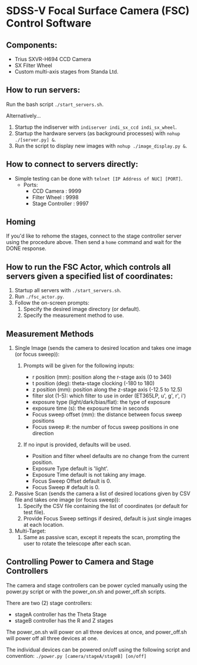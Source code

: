 # SDSS-V Focal Surface Camera (FSC) Control Software

## Components:
- Trius SXVR-H694 CCD Camera
- SX Filter Wheel
- Custom multi-axis stages from Standa Ltd.

## How to run servers:
Run the bash script ```./start_servers.sh```.

Alternatively...
1. Startup the indiserver with ```indiserver indi_sx_ccd indi_sx_wheel```.
2. Startup the hardware servers (as background processes) with ```nohup ./[server.py] &```.
3. Run the script to display new images with ```nohup ./image_display.py &```.

## How to connect to servers directly:
- Simple testing can be done with ```telnet [IP Address of NUC] [PORT]```.
  - Ports:
    - CCD Camera : 9999
    - Filter Wheel : 9998
    - Stage Controller : 9997

## Homing
If you'd like to rehome the stages, connect to the stage controller server using the procedure above.
Then send a ```home``` command and wait for the DONE response.

## How to run the FSC Actor, which controls all servers given a specified list of coordinates:
1. Startup all servers with ```./start_servers.sh```.
2. Run ```./fsc_actor.py```.
3. Follow the on-screen prompts:
   1. Specify the desired image directory (or default).
   2. Specify the measurement method to use.

## Measurement Methods
1. Single Image (sends the camera to desired location and takes one image (or focus sweep)):
   1. Prompts will be given for the following inputs:
      - r position (mm): position along the r-stage axis (0 to 340)
      - t position (deg): theta-stage clocking (-180 to 180)
      - z position (mm): position along the z-stage axis (-12.5 to 12.5)
      - filter slot (1-5): which filter to use in order (ET365LP, u', g', r', i')
      - exposure type (light/dark/bias/flat): the type of exposure
      - exposure time (s): the exposure time in seconds
      - Focus sweep offset (mm): the distance between focus sweep positions
      - Focus sweep #: the number of focus sweep positions in one direction

   2. If no input is provided, defaults will be used. 
      - Position and filter wheel defaults are no change from the current position.
      - Exposure Type default is 'light'. 
      - Exposure Time default is not taking any image.
      - Focus Sweep Offset default is 0.
      - Focus Sweep # default is 0.
2. Passive Scan (sends the camera a list of desired locations given by CSV file and takes one image (or focus sweep)):  
   1. Specify the CSV file containing the list of coordinates (or default for test file).
   2. Provide Focus Sweep settings if desired, default is just single images at each location.
3. Multi-Target:
   1. Same as passive scan, except it repeats the scan, prompting the user to rotate the telescope 
   after each scan.

## Controlling Power to Camera and Stage Controllers
The camera and stage controllers can be power cycled manually using the power.py script or
with the power_on.sh and power_off.sh scripts.

There are two (2) stage controllers: 
  - stageA controller has the Theta Stage
  - stageB controller has the R and Z stages

The power_on.sh will power on all three devices at once, and power_off.sh will power off all
three devices at one.

The individual devices can be powered on/off using the following script and convention:
  ```./power.py [camera/stageA/stageB] [on/off]```